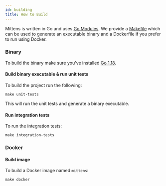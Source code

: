 ```yaml
---
id: building
title: How to Build
---
```


Mittens is written in Go and uses [Go Modules](https://github.com/golang/go/wiki/Modules). 
We provide a [Makefile](https://github.com/ExpediaGroup/mittens/blob/main/Makefile) which can be used to generate an executable binary and a Dockerfile if you prefer to run using Docker.

### Binary

To build the binary make sure you've installed [Go 1.18](https://golang.org/dl/).

#### Build binary executable & run unit tests

To build the project run the following:
    
    make unit-tests

This will run the unit tests and generate a binary executable.
    
#### Run integration tests

To run the integration tests:

    make integration-tests
 
### Docker
#### Build image

To build a Docker image named `mittens`:

    make docker
